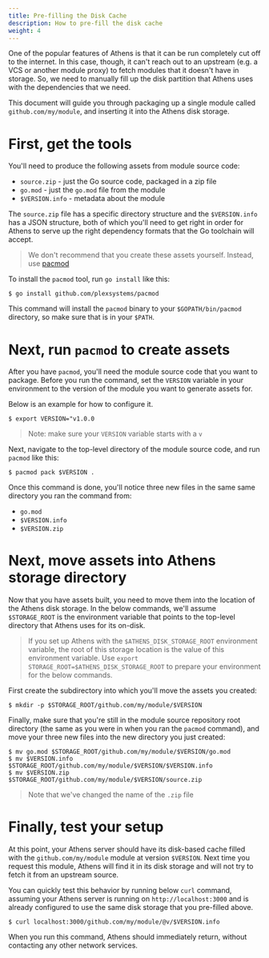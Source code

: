 ```yaml
---
title: Pre-filling the Disk Cache
description: How to pre-fill the disk cache
weight: 4
---
```


One of the popular features of Athens is that it can be run completely cut off to the internet. In this case, though, it can't reach out to an upstream (e.g. a VCS or another module proxy) to fetch modules that it doesn't have in storage. So, we need to manually fill up the disk partition that Athens uses with the dependencies that we need.

This document will guide you through packaging up a single module called `github.com/my/module`, and inserting it into the Athens disk storage.

# First, get the tools

You'll need to produce the following assets from module source code:

- `source.zip` - just the Go source code, packaged in a zip file
- `go.mod` - just the `go.mod` file from the module
- `$VERSION.info` - metadata about the module

The `source.zip` file has a specific directory structure and the `$VERSION.info` has a JSON structure, both of which you'll need to get right in order for Athens to serve up the right dependency formats that the Go toolchain will accept.

>We don't recommend that you create these assets yourself. Instead, use [pacmod](https://github.com/plexsystems/pacmod)

To install the `pacmod` tool, run `go install` like this:

```console
$ go install github.com/plexsystems/pacmod
```

This command will install the `pacmod` binary to your `$GOPATH/bin/pacmod` directory, so make sure that is in your `$PATH`.

# Next, run `pacmod` to create assets

After you have `pacmod`, you'll need the module source code that you want to package. Before you run the command, set the `VERSION` variable in your environment to the version of the module you want to generate assets for.

Below is an example for how to configure it.

```console
$ export VERSION="v1.0.0
```

>Note: make sure your `VERSION` variable starts with a `v`

Next, navigate to the top-level directory of the module source code, and run `pacmod` like this:

```console
$ pacmod pack $VERSION .
```

Once this command is done, you'll notice three new files in the same same directory you ran the command from:

- `go.mod`
- `$VERSION.info`
- `$VERSION.zip`

# Next, move assets into Athens storage directory

Now that you have assets built, you need to move them into the location of the Athens disk storage. In the below commands, we'll assume `$STORAGE_ROOT` is the environment variable that points to the top-level directory that Athens uses for its on-disk.

>If you set up Athens with the `$ATHENS_DISK_STORAGE_ROOT` environment variable, the root of this storage location is the value of this environment variable. Use `export STORAGE_ROOT=$ATHENS_DISK_STORAGE_ROOT` to prepare your environment for the below commands.

First create the subdirectory into which you'll move the assets you created:

```console
$ mkdir -p $STORAGE_ROOT/github.com/my/module/$VERSION
```

Finally, make sure that you're still in the module source repository root directory (the same as you were in when you ran the `pacmod` command), and move your three new files into the new directory you just created:

```console
$ mv go.mod $STORAGE_ROOT/github.com/my/module/$VERSION/go.mod
$ mv $VERSION.info $STORAGE_ROOT/github.com/my/module/$VERSION/$VERSION.info
$ mv $VERSION.zip $STORAGE_ROOT/github.com/my/module/$VERSION/source.zip
```

>Note that we've changed the name of the `.zip` file

# Finally, test your setup

At this point, your Athens server should have its disk-based cache filled with the `github.com/my/module` module at version `$VERSION`. Next time you request this module, Athens will find it in its disk storage and will not try to fetch it from an upstream source.

You can quickly test this behavior by running below `curl` command, assuming your Athens server is running on `http://localhost:3000` and is already configured to use the same disk storage that you pre-filled above.

```console
$ curl localhost:3000/github.com/my/module/@v/$VERSION.info
```

When you run this command, Athens should immediately return, without contacting any other network services.
